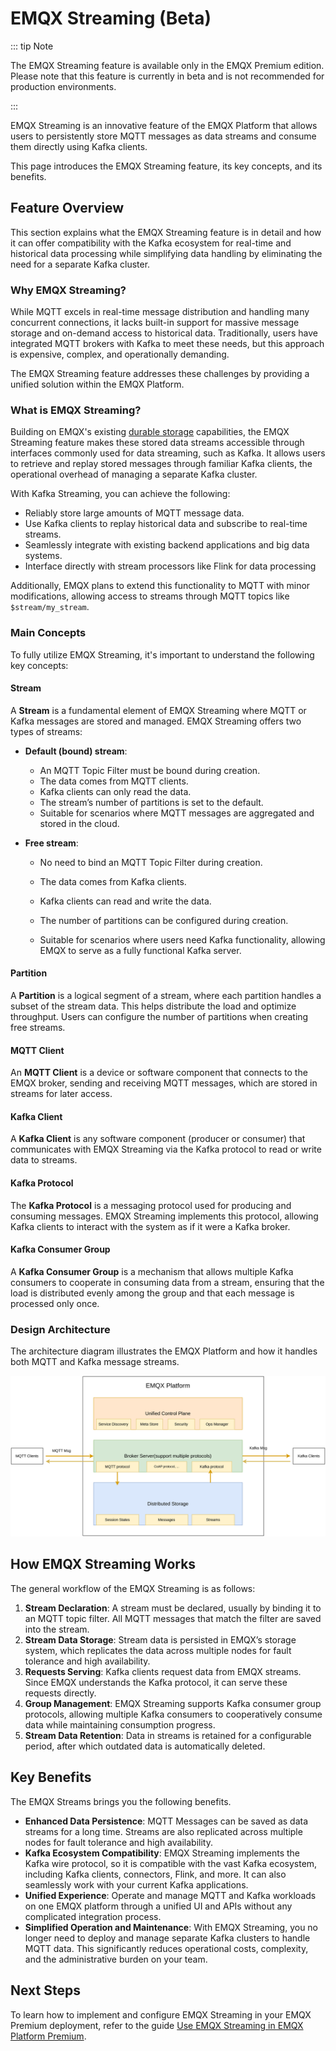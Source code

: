 # EMQX Streaming (Beta)

::: tip Note

The EMQX Streaming feature is available only in the EMQX Premium edition. Please note that this feature is currently in beta and is not recommended for production environments.

:::

EMQX Streaming is an innovative feature of the EMQX Platform that allows users to persistently store MQTT messages as data streams and consume them directly using Kafka clients.

This page introduces the EMQX Streaming feature, its key concepts, and its benefits.

## Feature Overview

This section explains what the EMQX Streaming feature is in detail and how it can offer compatibility with the Kafka ecosystem for real-time and historical data processing while simplifying data handling by eliminating the need for a separate Kafka cluster.

### Why EMQX Streaming?

While MQTT excels in real-time message distribution and handling many concurrent connections, it lacks built-in support for massive message storage and on-demand access to historical data. Traditionally, users have integrated MQTT brokers with Kafka to meet these needs, but this approach is expensive, complex, and operationally demanding.

The EMQX Streaming feature addresses these challenges by providing a unified solution within the EMQX Platform.

### What is EMQX Streaming?

Building on EMQX's existing [durable storage](https://docs.emqx.com/en/emqx/latest/durability/durability_introduction.html) capabilities, the EMQX Streaming feature makes these stored data streams accessible through interfaces commonly used for data streaming, such as Kafka. It allows users to retrieve and replay stored messages through familiar Kafka clients, the operational overhead of managing a separate Kafka cluster.

With Kafka Streaming, you can achieve the following: 

- Reliably store large amounts of MQTT message data.
- Use Kafka clients to replay historical data and subscribe to real-time streams.
- Seamlessly integrate with existing backend applications and big data systems.
- Interface directly with stream processors like Flink for data processing

Additionally, EMQX plans to extend this functionality to MQTT with minor modifications, allowing access to streams through MQTT topics like `$stream/my_stream`.

### Main Concepts

To fully utilize EMQX Streaming, it's important to understand the following key concepts:

#### Stream

A **Stream** is a fundamental element of EMQX Streaming where MQTT or Kafka messages are stored and managed. EMQX Streaming offers two types of streams:

- **Default (bound) stream**:
  - An MQTT Topic Filter must be bound during creation.
  - The data comes from MQTT clients.
  - Kafka clients can only read the data.
  - The stream’s number of partitions is set to the default.
  - Suitable for scenarios where MQTT messages are aggregated and stored in the cloud.

- **Free stream**:

  - No need to bind an MQTT Topic Filter during creation.

  - The data comes from Kafka clients.

  - Kafka clients can read and write the data.

  - The number of partitions can be configured during creation.

  - Suitable for scenarios where users need Kafka functionality, allowing EMQX to serve as a fully functional Kafka server.

#### Partition

A **Partition** is a logical segment of a stream, where each partition handles a subset of the stream data. This helps distribute the load and optimize throughput. Users can configure the number of partitions when creating free streams.

#### MQTT Client

An **MQTT Client** is a device or software component that connects to the EMQX broker, sending and receiving MQTT messages, which are stored in streams for later access.

#### Kafka Client

A **Kafka Client** is any software component (producer or consumer) that communicates with EMQX Streaming via the Kafka protocol to read or write data to streams.

#### Kafka Protocol

The **Kafka Protocol** is a messaging protocol used for producing and consuming messages. EMQX Streaming implements this protocol, allowing Kafka clients to interact with the system as if it were a Kafka broker.

#### Kafka Consumer Group

A **Kafka Consumer Group** is a mechanism that allows multiple Kafka consumers to cooperate in consuming data from a stream, ensuring that the load is distributed evenly among the group and that each message is processed only once.

### Design Architecture

The architecture diagram illustrates the EMQX Platform and how it handles both MQTT and Kafka message streams.

![architecture](./_assets/architecture.png)

## How EMQX Streaming Works

The general workflow of the EMQX Streaming is as follows:

1. **Stream Declaration**: A stream must be declared, usually by binding it to an MQTT topic filter. All MQTT messages that match the filter are saved into the stream.
2. **Stream Data Storage**: Stream data is persisted in EMQX’s storage system, which replicates the data across multiple nodes for fault tolerance and high availability.
3. **Requests Serving**: Kafka clients request data from EMQX streams. Since EMQX understands the Kafka protocol, it can serve these requests directly.
4. **Group Management**: EMQX Streaming supports Kafka consumer group protocols, allowing multiple Kafka consumers to cooperatively consume data while maintaining consumption progress.
5. **Stream Data Retention**: Data in streams is retained for a configurable period, after which outdated data is automatically deleted.

## Key Benefits

The EMQX Streams brings you the following benefits.

- **Enhanced Data Persistence**: MQTT Messages can be saved as data streams for a long time. Streams are also replicated across multiple nodes for fault tolerance and high availability.
- **Kafka Ecosystem Compatibility**: EMQX Streaming implements the Kafka wire protocol, so it is compatible with the vast Kafka ecosystem, including Kafka clients, connectors, Flink, and more. It can also seamlessly work with your current Kafka applications.
- **Unified Experience**: Operate and manage MQTT and Kafka workloads on one EMQX platform through a unified UI and APIs without any complicated integration process.
- **Simplified Operation and Maintenance**: With EMQX Streaming, you no longer need to deploy and manage separate Kafka clusters to handle MQTT data. This significantly reduces operational costs, complexity, and the administrative burden on your team.

## Next Steps

To learn how to implement and configure EMQX Streaming in your EMQX Premium deployment, refer to the guide [Use EMQX Streaming in EMQX Platform Premium](./use_emqx_streaming.md).

